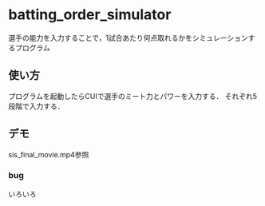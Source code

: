 # batting_order_simulator
 選手の能力を入力することで，1試合あたり何点取れるかをシミュレーションするプログラム

## 使い方
プログラムを起動したらCUIで選手のミート力とパワーを入力する．
それぞれ5段階で入力する．

## デモ
sis_final_movie.mp4参照

### bug
いろいろ
